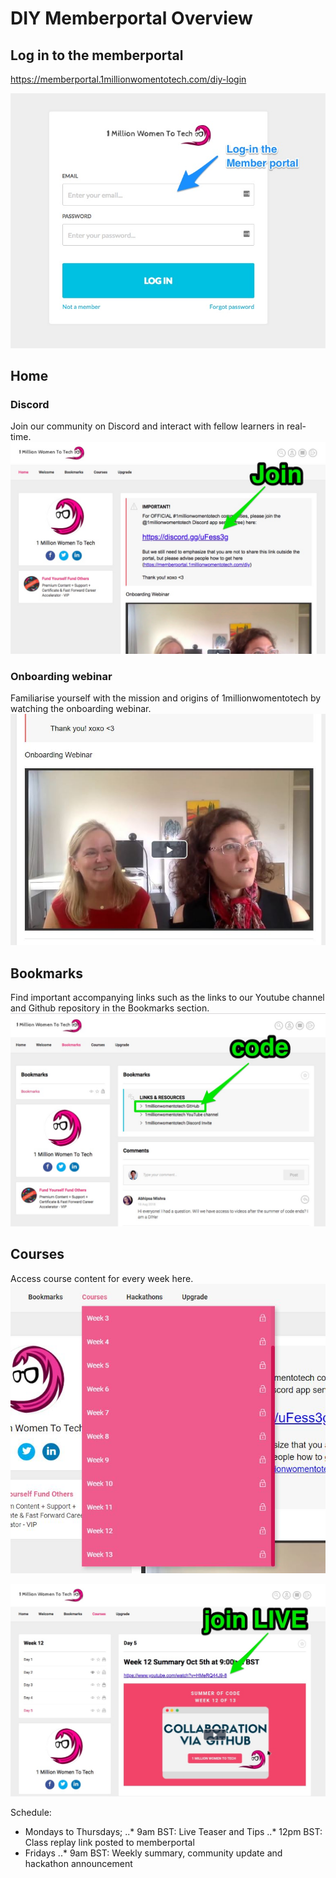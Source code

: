 # DIY Memberportal Overview

## Log in to the memberportal
https://memberportal.1millionwomentotech.com/diy-login

![DIY log in](./images/diy-log-in.jpg)

## Home
### Discord
Join our community on Discord and interact with fellow learners in real-time.
![DIY log in](./images/diy02-discord-join.JPG)

### Onboarding webinar
Familiarise yourself with the mission and origins of 1millionwomentotech by watching the onboarding webinar.
![DIY onboarding webinar](./images/diy01-webinar.JPG)

## Bookmarks
Find important accompanying links such as the links to our Youtube channel and Github repository in the Bookmarks section.
![DIY bookmarks](./images/diy03-github.jpg)

## Courses
Access course content for every week here. 
![DIY courses](./images/diy05-courses.JPG)

![DIY live class](./images/diy04-live.JPG)

Schedule:
- Mondays to Thursdays;
..* 9am BST: Live Teaser and Tips
..* 12pm BST: Class replay link posted to memberportal
- Fridays
..* 9am BST: Weekly summary, community update and hackathon announcement
